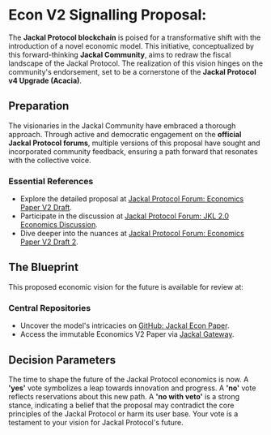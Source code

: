 # Econ V2 Signalling Proposal:
The **Jackal Protocol blockchain** is poised for a transformative shift with the introduction of a novel economic model. This initiative, conceptualized by this forward-thinking **Jackal Community**, aims to redraw the fiscal landscape of the Jackal Protocol. The realization of this vision hinges on the community's endorsement, set to be a cornerstone of the **Jackal Protocol v4 Upgrade (Acacia)**.
## Preparation
The visionaries in the Jackal Community have embraced a thorough approach. Through active and democratic engagement on the **official Jackal Protocol forums**, multiple versions of this proposal have sought and incorporated community feedback, ensuring a path forward that resonates with the collective voice.
### Essential References
- Explore the detailed proposal at [Jackal Protocol Forum: Economics Paper V2 Draft](https://forums.jackalprotocol.com/t/economics-paper-v2-draft).
- Participate in the discussion at [Jackal Protocol Forum: JKL 2.0 Economics Discussion](https://forums.jackalprotocol.com/t/jkl-2-0-economics-discussion).
- Dive deeper into the nuances at [Jackal Protocol Forum: Economics Paper V2 Draft 2](https://forums.jackalprotocol.com/t/economics-paper-v2-draft-2/91).
## The Blueprint
This proposed economic vision for the future is available for review at:
### Central Repositories
- Uncover the model's intricacies on [GitHub: Jackal Econ Paper](https://github.com/JackalLabs/Jackal-Econ-Paper/blob/main/econpaperv2.pdf).
- Access the immutable Economics V2 Paper via [Jackal Gateway](https://jackal.link/p/permaweb/200years/econpaperv2.pdf).
## Decision Parameters
The time to shape the future of the Jackal Protocol economics is now. A **'yes'** vote symbolizes a leap towards innovation and progress. A **'no'** vote reflects reservations about this new path. A **'no with veto'** is a strong stance, indicating a belief that the proposal may contradict the core principles of the Jackal Protocol or harm its user base. Your vote is a testament to your vision for Jackal Protocol's future.